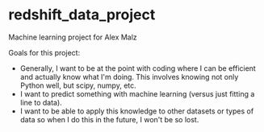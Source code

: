 # redshift_data_project
Machine learning project for Alex Malz

Goals for this project: 
- Generally, I want to be at the point with coding where I can be efficient and actually know what I'm doing. This involves knowing not only Python well, but scipy, numpy, etc.
- I want to predict something with machine learning (versus just fitting a line to data).
- I want to be able to apply this knowledge to other datasets or types of data so when I do this in the future, I won't be so lost.
